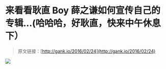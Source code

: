 # 来看看耿直 Boy 薛之谦如何宣传自己的专辑...(哈哈哈，好耿直，快来中午休息下）

> 原文链接：[http://gank.io/2016/02/24](http://gank.io/2016/02/24)

![](http://ww3.sinaimg.cn/large/7a8aed7bjw1f1a47fpjacj20f00imtam.jpg)

